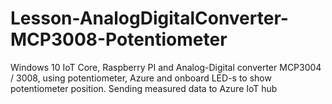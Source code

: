 # Lesson-AnalogDigitalConverter-MCP3008-Potentiometer
Windows 10 IoT Core, Raspberry PI and Analog-Digital converter MCP3004 / 3008, using potentiometer, Azure and onboard LED-s to show potentiometer position. Sending measured data to Azure IoT hub
